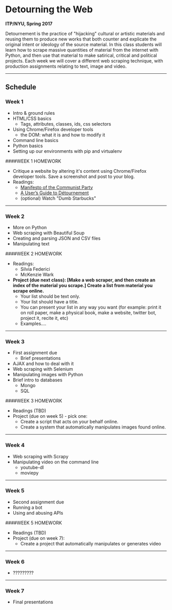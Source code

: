 # Detourning the Web
**ITP/NYU, Spring 2017**

Detournement is the practice of "hijacking" cultural or artistic materials and reusing them to produce new works that both counter and explicate the original intent or ideology of the source material. In this class students will learn how to scrape massive quantities of material from the internet with Python, and then use that material to make satirical, critical and political projects. Each week we will cover a different web scraping technique, with production assignments relating to text, image and video.

***

## Schedule

### Week 1
* Intro & ground rules
* HTML/CSS basics
 	* Tags, attributes, classes, ids, css selectors
* Using Chrome/Firefox developer tools
	* the DOM: what it is and how to modify it
* Command line basics
* Python basics
* Setting up our environments with pip and virtualenv

####WEEK 1 HOMEWORK
* Critique a website by altering it's content using Chrome/Firefox developer tools. Save a screenshot and post to your blog.
* Readings:
	* [Manifesto of the Communist Party](https://www.marxists.org/archive/marx/works/1848/communist-manifesto/)
	* [A User’s Guide to Détournement](http://www.bopsecrets.org/SI/detourn.htm)
	* (optional) Watch "Dumb Starbucks"


***
 
### Week 2
* More on Python
* Web scraping with Beautiful Soup
* Creating and parsing JSON and CSV files
* Manipulating text

####WEEK 2 HOMEWORK
* Readings:
	* Silvia Federici
	* McKenzie Wark
* **Project (due next class): [Make a web scraper, and then create an index of the material you scrape.] Create a list from material you scrape online.**
 	* Your list should be text only.
	* Your list should have a title.
	* You can present your list in any way you want (for example: print it on roll paper, make a physical book, make a website, twitter bot, project it, recite it, etc)
	* Examples....

***

### Week 3
* First assignment due
	* Brief presentations
* AJAX and how to deal with it
* Web scraping with Selenium
* Manipulating images with Python
* Brief intro to databases
	* Mongo
	* SQL

####WEEK 3 HOMEWORK
* Readings (TBD)
* Project (due on week 5) - pick one: 
	* Create a script that acts on your behalf online.
	* Create a system that automatically manipulates images found online. 

***

### Week 4
* Web scraping with Scrapy
* Manipulating video on the command line
	* youtube-dl
	* moviepy

***

### Week 5
* Second assignment due
* Running a bot
* Using and abusing APIs

####WEEK 5 HOMEWORK
* Readings (TBD)
* Project (due on week 7):
	* Create a project that automatically manipulates or generates video
	
	
***

### Week 6
* ?????????

***

### Week 7
* Final presentations
